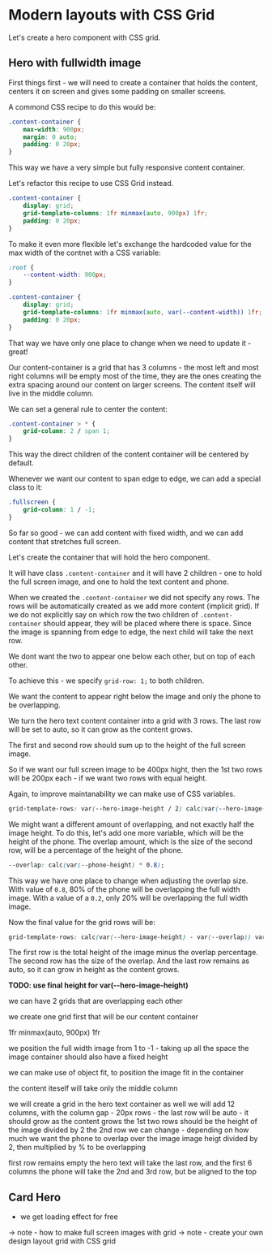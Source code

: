 # Modern layouts with CSS Grid

Let's create a hero component with CSS grid.

## Hero with fullwidth image

First things first - we will need to create a container that holds the content, centers it on screen and gives some padding on smaller screens.

A commond CSS recipe to do this would be:

```css
.content-container {
    max-width: 900px;
    margin: 0 auto;
    padding: 0 20px;
}
```

This way we have a very simple but fully responsive content container.

Let's refactor this recipe to use CSS Grid instead.

```css
.content-container {
    display: grid;
    grid-template-columns: 1fr minmax(auto, 900px) 1fr;
    padding: 0 20px;
}
```

To make it even more flexible let's exchange the hardcoded value for the max width of the contnet with a CSS variable:

```css
:root {
    --content-width: 900px;
}

.content-container {
    display: grid;
    grid-template-columns: 1fr minmax(auto, var(--content-width)) 1fr;
    padding: 0 20px;
}
```

That way we have only one place to change when we need to update it - great!

Our content-container is a grid that has 3 columns - the most left and most right columns will be empty most of the time, they are the ones creating the extra spacing around our content on larger screens. The content itself will live in the middle column.

We can set a general rule to center the content:

```css
.content-container > * {
    grid-column: 2 / span 1;
}
```

This way the direct children of the content container will be centered by default.

Whenever we want our content to span edge to edge, we can add a special class to it:

```css
.fullscreen {
    grid-column: 1 / -1;
}
```

So far so good - we can add content with fixed width, and we can add content that stretches full screen.

Let's create the container that will hold the hero component.

It will have class `.content-container` and it will have 2 children - one to hold the full screen image, and one to hold the text content and phone.

When we created the `.content-container` we did not specify any rows. The rows will be automatically created as we add more content (implicit grid).
If we do not explicitly say on which row the two children of `.content-container` should appear, they will be placed where there is space. Since the image is spanning from edge to edge, the next child will take the next row.

We dont want the two to appear one below each other, but on top of each other.

To achieve this - we specify `grid-row: 1;` to both children.

We want the content to appear right below the image and only the phone to be overlapping.

We turn the hero text content container into a grid with 3 rows. The last row will be set to auto, so it can grow as the content grows.

The first and second row should sum up to the height of the full screen image.

So if we want our full screen image to be 400px hight, then the 1st two rows will be 200px each - if we want two rows with equal height.

Again, to improve maintanability we can make use of CSS variables.

```css
grid-template-rows: var(--hero-image-height / 2) calc(var(--hero-image-height) / 2) auto;
```

We might want a different amount of overlapping, and not exactly half the image height.
To do this, let's add one more variable, which will be the height of the phone.
The overlap amount, which is the size of the second row, will be a percentage of the height of the phone.

```css
--overlap: calc(var(--phone-height) * 0.8);
```
This way we have one place to change when adjusting the overlap size. With value of `0.8`, 80% of the phone will be overlapping the full width image. With a value of a `0.2`, only 20% will be overlapping the full width image.

Now the final value for the grid rows will be:

```css
grid-template-rows: calc(var(--hero-image-height) - var(--overlap)) var(--overlap) auto;
```

The first row is the total height of the image minus the overlap percentage. The second row has the size of the overlap.
And the last row remains as auto, so it can grow in height as the content grows.

**TODO: use final height for var(--hero-image-height)**

we can have 2 grids that are overlapping each other

we create one grid first that will be our content container

1fr minmax(auto, 900px) 1fr

we position the full width image from 1 to -1 - taking up all the space
the image container should also have a fixed height

we can make use of object fit, to position the image fit in the container

the content iteself will take only the middle column

we will create a grid in the hero text container as well
we will add 12 columns, with the column gap - 20px
rows - the last row will be auto - it should grow as the content grows
the 1st two rows should be the height of the image divided by 2
the 2nd row we can change - depending on how much we want the phone to overlap over the image
image heigt divided by 2, then multiplied by % to be overlapping

first row remains empty
the hero text will take the last row, and the first 6 columns
the phone will take the 2nd and 3rd row, but be aligned to the top

## Card Hero

- we get loading effect for free

-> note - how to make full screen images with grid
-> note - create your own design layout grid with CSS grid